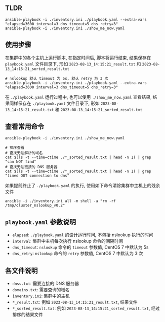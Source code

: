 

## TLDR

```shell
ansible-playbook -i ./inventory.ini ./playbook.yaml --extra-vars "elapsed=3600 interval=3 dns_timeout=5 dns_retry=3"
ansible-playbook -i ./inventory.ini ./show_me_now.yaml

```

## 使用步骤

在集群中的各个主机上运行脚本, 在指定时间后, 脚本将运行结束, 结果保存在 `playbook.yaml` 文件目录下, 形如 `2023-08-13_14:15:21_result.txt` 和 `2023-08-13_14:15:21_sorted_result.txt`

```shell
# nslookup 默认 timeout 为 5s, 默认 retry 为 3 次
ansible-playbook -i ./inventory.ini ./playbook.yaml --extra-vars "elapsed=3600 interval=3 dns_timeout=5 dns_retry=3"
```
在 `./playbook.yaml` 运行过程中, 也可以使用 `./show_me_now.yaml` 查看结果, 结果同样保存在 `./playbook.yaml` 文件目录下, 形如 `2023-08-13_14:15:21_result.txt` 和 `2023-08-13_14:15:21_sorted_result.txt`


## 查看常用命令

```shell
ansible-playbook -i ./inventory.ini ./show_me_now.yaml

# 排序查看
# 查找无法解析的域名
cat $(ls -t --time=ctime ./*_sorted_result.txt | head -n 1) | grep "can NOT find"
# 查找无法链接的 DNS 服务器
cat $(ls -t --time=ctime ./*_sorted_result.txt | head -n 1) | grep "timed OUT connection to dns"
```

如果提前终止了 `./playbook.yaml` 的执行, 使用如下命令清除集群中主机上的残余文件

```shell
ansible -i ./inventory.ini all -m shell -a "rm -rf /tmp/cluster_nslookup_v0.2"
```

## `playbook.yaml` 参数说明

- `elapsed`: `./playbook.yaml` 的设计运行时间, 不包括 nslookup 执行的时间
- `interval`: 集群中主机每次执行 nslookup 命令的间隔时间
- `dns_timeout`: `nslookup` 命令的 `timeout` 参数值, CentOS 7 中默认为 5s
-  `dns_retry`: `nslookup` 命令的 `retry` 参数值, CentOS 7 中默认为 3 次


## 各文件说明

- `dnss.txt`: 需要连接的 DNS 服务器
- `domains.txt`: 需要查询的域名
- `inventory.ini`: 集群中的主机
- `*_result.txt`: 例如 `2023-08-13_14:15:21_result.txt`, 结果文件
- `*_sorted_result.txt`: 例如 `2023-08-13_14:15:21_sorted_result.txt`, 经过排序的结果文件
